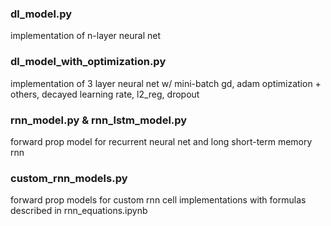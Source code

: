### dl_model.py

implementation of n-layer neural net

### dl_model_with_optimization.py

implementation of 3 layer neural net w/ mini-batch gd, adam optimization + others, decayed learning rate, l2_reg, dropout

### rnn_model.py & rnn_lstm_model.py

forward prop model for recurrent neural net and long short-term memory rnn

### custom_rnn_models.py

forward prop models for custom rnn cell implementations with formulas described in rnn_equations.ipynb